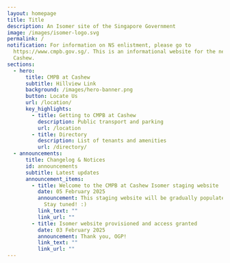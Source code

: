 ```yaml
---
layout: homepage
title: Title
description: An Isomer site of the Singapore Government
image: /images/isomer-logo.svg
permalink: /
notification: For information on NS enlistment, please go to
  https://www.cmpb.gov.sg/. This is an informational website for the new CMPB at
  Cashew.
sections:
  - hero:
      title: CMPB at Cashew
      subtitle: Hillview Link
      background: /images/hero-banner.png
      button: Locate Us
      url: /location/
      key_highlights:
        - title: Getting to CMPB at Cashew
          description: Public transport and parking
          url: /location
        - title: Directory
          description: List of tenants and amenities
          url: /directory/
  - announcements:
      title: Changelog & Notices
      id: announcements
      subtitle: Latest updates
      announcement_items:
        - title: Welcome to the CMPB at Cashew Isomer staging website
          date: 05 February 2025
          announcement: This staging website will be gradually populated with information.
            Stay tuned! :)
          link_text: ""
          link_url: ""
        - title: Isomer website provisioned and access granted
          date: 03 February 2025
          announcement: Thank you, OGP!
          link_text: ""
          link_url: ""
---
```

